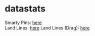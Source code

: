 # datastats
Smarty Pins: [here](smartypins.html)  
Land Lines: [here](landlines.html)
Land Lines (Drag): [here](landlines.html?link=https://storage.googleapis.com/navigator-media-usa/media/connected_line/v2/site/www/drag/metadata-converted.json)
